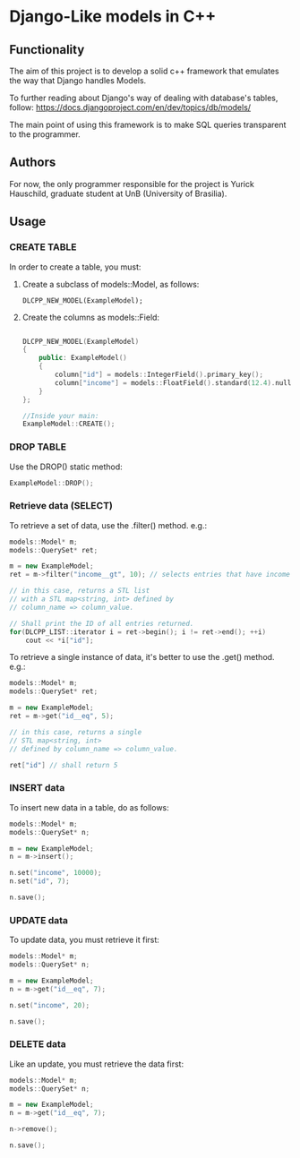 # Django-Like models in C++

## Functionality

The aim of this project is to develop a solid c++ framework that emulates the way that Django handles Models.

To further reading about Django's way of dealing with database's tables, follow:
https://docs.djangoproject.com/en/dev/topics/db/models/

The main point of using this framework is to make SQL queries transparent to the programmer.

## Authors

For now, the only programmer responsible for the project is Yurick Hauschild, graduate student at UnB (University of Brasilia).

## Usage

### CREATE TABLE

In order to create a table, you must:

1. Create a subclass of models::Model, as follows:

    `DLCPP_NEW_MODEL(ExampleModel);`

2. Create the columns as models::Field:


    ```c++

    DLCPP_NEW_MODEL(ExampleModel)
    {
        public: ExampleModel()
        {
            column["id"] = models::IntegerField().primary_key();
            column["income"] = models::FloatField().standard(12.4).null(True);
        }
    };

    //Inside your main:
    ExampleModel::CREATE();
    ```

### DROP TABLE

Use the DROP() static method:

```c++
ExampleModel::DROP();
```

### Retrieve data (SELECT)

To retrieve a set of data, use the .filter() method. e.g.:

```c++
models::Model* m;
models::QuerySet* ret;

m = new ExampleModel;
ret = m->filter("income__gt", 10); // selects entries that have income > 10

// in this case, returns a STL list 
// with a STL map<string, int> defined by 
// column_name => column_value.

// Shall print the ID of all entries returned.
for(DLCPP_LIST::iterator i = ret->begin(); i != ret->end(); ++i)
    cout << *i["id"];
```

To retrieve a single instance of data, it's better to use the .get() method. e.g.:

```c++
models::Model* m;
models::QuerySet* ret;

m = new ExampleModel;
ret = m->get("id__eq", 5);

// in this case, returns a single
// STL map<string, int> 
// defined by column_name => column_value.

ret["id"] // shall return 5
```

### INSERT data

To insert new data in a table, do as follows:

```c++
models::Model* m;
models::QuerySet* n;

m = new ExampleModel;
n = m->insert();

n.set("income", 10000);
n.set("id", 7);

n.save();
```

### UPDATE data

To update data, you must retrieve it first:

```c++
models::Model* m;
models::QuerySet* n;

m = new ExampleModel;
n = m->get("id__eq", 7);

n.set("income", 20);

n.save();
```

### DELETE data

Like an update, you must retrieve the data first:

```c++
models::Model* m;
models::QuerySet* n;

m = new ExampleModel;
n = m->get("id__eq", 7);

n->remove();

n.save();
```
